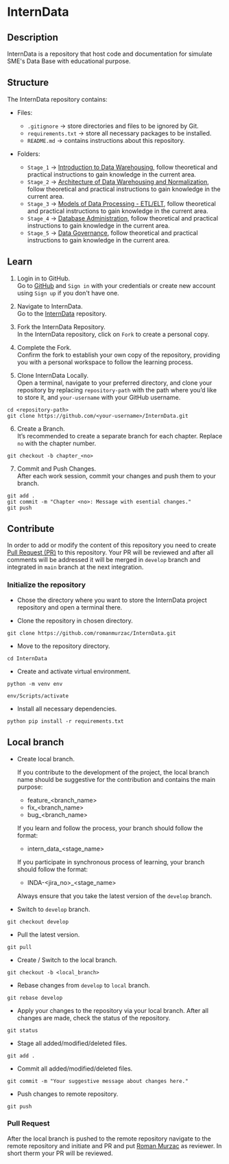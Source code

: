 # InternData

## Description
InternData is a repository that host code and documentation for simulate SME's Data Base with educational purpose.

## Structure
The InternData repository contains:

* Files:
    * `.gitignore` -> store directories and files to be ignored by Git.
    * `requirements.txt` -> store all necessary packages to be installed.
    * `README.md` -> contains instructions about this repository.

* Folders:
    * `Stage_1` -> [Introduction to Data Warehousing](Stage_1), follow theoretical and practical instructions to gain knowledge in the current area.
    * `Stage_2` -> [Architecture of Data Warehousing and Normalization](Stage_2), follow theoretical and practical instructions to gain knowledge in the current area.
    * `Stage_3` -> [Models of Data Processing - ETL/ELT](Stage_3), follow theoretical and practical instructions to gain knowledge in the current area.
    * `Stage_4` -> [Database Administration](Stage_4), follow theoretical and practical instructions to gain knowledge in the current area.
    * `Stage_5` -> [Data Governance](Stage_5), follow theoretical and practical instructions to gain knowledge in the current area.

## Learn
1. Login in to GitHub.\
Go to [GitHub](https://github.com/) and `Sign in` with your credentials or create new account using `Sign up` if you don't have one.

2. Navigate to InternData.\
Go to the [InternData](https://github.com/romanmurzac/InternData) repository.

3. Fork the InternData Repository.\
In the InternData repository, click on `Fork` to create a personal copy.

4. Complete the Fork.\
Confirm the fork to establish your own copy of the repository, providing you with a personal workspace to follow the learning process.

5. Clone InternData Locally.\
Open a terminal, navigate to your preferred directory, and clone your repository by replacing `repository-path` with the path where you’d like to store it, and `your-username` with your GitHub username.
```
cd <repository-path>
git clone https://github.com/<your-username>/InternData.git
```

6. Create a Branch.\
It’s recommended to create a separate branch for each chapter. Replace `no` with the chapter number.
```
git checkout -b chapter_<no>
```

7. Commit and Push Changes.\
After each work session, commit your changes and push them to your branch.
```
git add .
git commit -m "Chapter <no>: Message with esential changes."
git push
```

## Contribute
In order to add or modify the content of this repository you need to create [Pull Request (PR)](https://docs.github.com/en/pull-requests/collaborating-with-pull-requests/proposing-changes-to-your-work-with-pull-requests/about-pull-requests) to this repository. Your PR will be reviewed and after all comments will be addressed it will be merged in `develop` branch and integrated in `main` branch at the next integration.

### Initialize the repository
* Chose the directory where you want to store the InternData project repository and open a terminal there.

* Clone the repository in chosen directory.

```
git clone https://github.com/romanmurzac/InternData.git
```

* Move to the repository directory.
```
cd InternData
```

* Create and activate virtual environment.
```
python -m venv env

env/Scripts/activate   
```

* Install all necessary dependencies.
```
python pip install -r requirements.txt
```


## Local branch
* Create local branch.

    If you contribute to the development of the project, the local branch name should be suggestive for the contribution and contains the main purpose:
    * feature_<branch_name>
    * fix_<branch_name>
    * bug_<branch_name>

    If you learn and follow the process, your branch should follow the format:
    * intern_data_<stage_name>
    
    If you participate in synchronous process of learning, your branch should follow the format:
    * INDA-<jira_no>_<stage_name>

    Always ensure that you take the latest version of the `develop` branch.

* Switch to `develop` branch.
```
git checkout develop
```

* Pull the latest version.
```
git pull
```

* Create / Switch to the local branch.
```
git checkout -b <local_branch>
```

* Rebase changes from `develop` to `local` branch.
```
git rebase develop
```

* Apply your changes to the repository via your local branch. After all changes are made, check the status of the repository.
```
git status
```

* Stage all added/modified/deleted files.
```
git add .
```

* Commit all added/modified/deleted files.
```
git commit -m "Your suggestive message about changes here."
```

* Push changes to remote repository.
```
git push
```

### Pull Request
After the local branch is pushed to the remote repository navigate to the remote repository and initiate and PR and put [Roman Murzac](https://github.com/romanmurzac) as reviewer. In short therm your PR will be reviewed.
